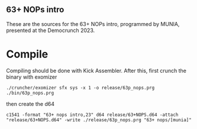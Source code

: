 ## 63+ NOPs intro

These are the sources for the 63+ NOPs intro, programmed by MUNIA, presented at the Democrunch 2023.


# Compile

Compiling should be done with Kick Assembler. After this, first crunch the binary with exomizer

```./cruncher/exomizer sfx sys -x 1 -o release/63p_nops.prg ./bin/63p_nops.prg```

then create the d64 

```c1541 -format "63+ nops intro,23" d64 release/63+NOPS.d64 -attach "release/63+NOPS.d64" -write ./release/63p_nops.prg "63+ nops/[munia]"```

 

